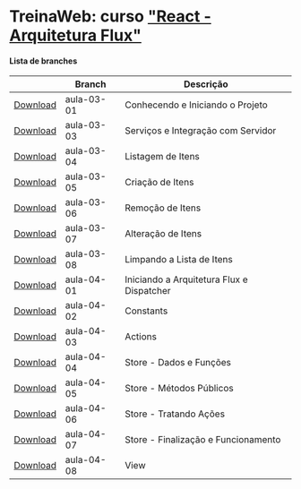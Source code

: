 
# TreinaWeb: curso ["React - Arquitetura Flux"](https://www.treinaweb.com.br/curso/)



#### Lista de branches
|  | Branch | Descrição |
| ------ | ------ |  ------ | 
[Download](https://github.com/treinaweb/treinaweb-react-flux/archive/aula-03-01.zip)    |  aula-03-01     | Conhecendo e Iniciando o Projeto |
[Download](https://github.com/treinaweb/treinaweb-react-flux/archive/aula-03-03.zip)    |  aula-03-03     | Serviços e Integração com Servidor |
[Download](https://github.com/treinaweb/treinaweb-react-flux/archive/aula-03-04.zip)    |  aula-03-04     | Listagem de Itens |
[Download](https://github.com/treinaweb/treinaweb-react-flux/archive/aula-03-05.zip)    |  aula-03-05     | Criação de Itens |
[Download](https://github.com/treinaweb/treinaweb-react-flux/archive/aula-03-06.zip)    |  aula-03-06     | Remoção de Itens |
[Download](https://github.com/treinaweb/treinaweb-react-flux/archive/aula-03-07.zip)    |  aula-03-07     | Alteração de Itens |
[Download](https://github.com/treinaweb/treinaweb-react-flux/archive/aula-03-08.zip)    |  aula-03-08     | Limpando a Lista de Itens |
[Download](https://github.com/treinaweb/treinaweb-react-flux/archive/aula-04-01.zip)    |  aula-04-01     | Iniciando a Arquitetura Flux e Dispatcher |
[Download](https://github.com/treinaweb/treinaweb-react-flux/archive/aula-04-02.zip)    |  aula-04-02     | Constants |
[Download](https://github.com/treinaweb/treinaweb-react-flux/archive/aula-04-03.zip)    |  aula-04-03     | Actions |
[Download](https://github.com/treinaweb/treinaweb-react-flux/archive/aula-04-04.zip)    |  aula-04-04     | Store - Dados e Funções |
[Download](https://github.com/treinaweb/treinaweb-react-flux/archive/aula-04-05.zip)    |  aula-04-05     | Store - Métodos Públicos |
[Download](https://github.com/treinaweb/treinaweb-react-flux/archive/aula-04-06.zip)    |  aula-04-06     | Store - Tratando Ações |
[Download](https://github.com/treinaweb/treinaweb-react-flux/archive/aula-04-07.zip)    |  aula-04-07     | Store - Finalização e Funcionamento |
[Download](https://github.com/treinaweb/treinaweb-react-flux/archive/aula-04-08.zip)    |  aula-04-08     | View |
